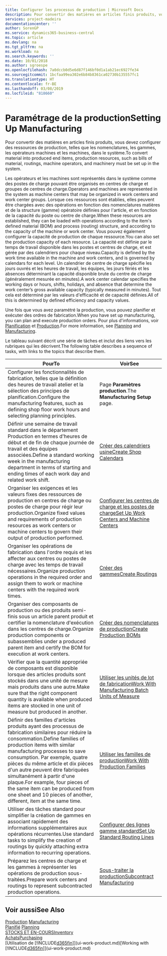 ```yaml
---
title: Configurer les processus de production | Microsoft Docs
description: Pour convertir des matières en articles finis produits, vous devez configurer des ressources de production, telles que les nomenclatures, les gammes, les opérateurs machines et les machines, dans le système.
services: project-madeira
documentationcenter: ''
author: SorenGP
ms.service: dynamics365-business-central
ms.topic: article
ms.devlang: na
ms.tgt_pltfrm: na
ms.workload: na
ms.search.keywords: ''
ms.date: 10/01/2018
ms.author: sgroespe
ms.openlocfilehash: 7a0dccb0d5e6d87f146bf0d1a1ab21ec6927fe34
ms.sourcegitcommit: 1bcfaa99ea302e6b84b8361ca02730b135557fc1
ms.translationtype: HT
ms.contentlocale: fr-BE
ms.lasthandoff: 03/08/2019
ms.locfileid: "818660"
---
```

# <a name="setting-up-manufacturing"></a><span data-ttu-id="b333f-103">Paramétrage de la production</span><span class="sxs-lookup"><span data-stu-id="b333f-103">Setting Up Manufacturing</span></span>
<span data-ttu-id="b333f-104">Pour convertir des matières en articles finis produits, vous devez configurer des ressources de production, telles que les nomenclatures, les gammes, les opérateurs machines et les machines, dans le système.</span><span class="sxs-lookup"><span data-stu-id="b333f-104">To convert material into produced end items, production resources, such as bills of material, routings, machine operators, and machinery must be set up in the system.</span></span>

<span data-ttu-id="b333f-105">Les opérateurs et les machines sont représentés dans le système comme des postes de charge pouvant être organisés en centres de charge et groupes de centres de charge.</span><span class="sxs-lookup"><span data-stu-id="b333f-105">Operators and machines are represented in the system as machine centers that may be organized in work centers and work center groups.</span></span> <span data-ttu-id="b333f-106">Lorsque ces ressources sont établies, elles peuvent être chargées avec des opérations en fonction des nomenclatures matières et de la structure (gamme) opératoire définies pour l'article, et en fonction de la capacité du poste ou centre de charge.</span><span class="sxs-lookup"><span data-stu-id="b333f-106">When these resources are established, they can be loaded with operations according to the item's defined material (BOM) and process (routing) structure, and according to the capacity of the machine or work center.</span></span> <span data-ttu-id="b333f-107">Vous pouvez également configurer la capacité de production de chaque ressource.</span><span class="sxs-lookup"><span data-stu-id="b333f-107">You can also set the production capacity of each resource.</span></span> <span data-ttu-id="b333f-108">La capacité est définie par le temps de travail disponible dans les postes et centres de charge, et est gérée par des calendriers pour chaque niveau.</span><span class="sxs-lookup"><span data-stu-id="b333f-108">Capacity is defined by the work time available in the machine and work centers, and is governed by calendars for each level.</span></span> <span data-ttu-id="b333f-109">Un calendrier de centre de charge spécifie les jours ouvrés et les heures de travail, les équipes, les jours fériés et les absences déterminant la capacité disponible brute du centre de charge (généralement mesurée en minutes).</span><span class="sxs-lookup"><span data-stu-id="b333f-109">A work center calendar specifies the working days or hours, shifts, holidays, and absence that determine the work center’s gross available capacity (typically measured in minutes).</span></span> <span data-ttu-id="b333f-110">Tout cela est déterminé par les valeurs d'efficacité et de capacité définies.</span><span class="sxs-lookup"><span data-stu-id="b333f-110">All of this is determined by defined efficiency and capacity values.</span></span>  

<span data-ttu-id="b333f-111">Une fois que vous avez paramétré la production, vous pouvez planifier et exécuter des ordres de fabrication.</span><span class="sxs-lookup"><span data-stu-id="b333f-111">When you have set up manufacturing, you can plan and execute production orders.</span></span> <span data-ttu-id="b333f-112">Pour plus d'informations, voir [Planification](production-planning.md) et [Production](production-manage-manufacturing.md).</span><span class="sxs-lookup"><span data-stu-id="b333f-112">For more information, see [Planning](production-planning.md) and [Manufacturing](production-manage-manufacturing.md).</span></span>  

 <span data-ttu-id="b333f-113">Le tableau suivant décrit une série de tâches et inclut des liens vers les rubriques qui les décrivent.</span><span class="sxs-lookup"><span data-stu-id="b333f-113">The following table describes a sequence of tasks, with links to the topics that describe them.</span></span>   

|<span data-ttu-id="b333f-114">**Pour**</span><span class="sxs-lookup"><span data-stu-id="b333f-114">**To**</span></span>|<span data-ttu-id="b333f-115">**Voir**</span><span class="sxs-lookup"><span data-stu-id="b333f-115">**See**</span></span>|  
|------------|-------------|  
|<span data-ttu-id="b333f-116">Configurer les fonctionnalités de fabrication, telles que la définition des heures de travail atelier et la sélection des principes de planification.</span><span class="sxs-lookup"><span data-stu-id="b333f-116">Configure the manufacturing features, such as defining shop floor work hours and selecting planning principles.</span></span>|<span data-ttu-id="b333f-117">Page **Paramètres production**.</span><span class="sxs-lookup"><span data-stu-id="b333f-117">The **Manufacturing Setup** page.</span></span>|  
|<span data-ttu-id="b333f-118">Définir une semaine de travail standard dans le département Production en termes d'heures de début et de fin de chaque journée de travail et des équipes associées.</span><span class="sxs-lookup"><span data-stu-id="b333f-118">Define a standard working week in the manufacturing department in terms of starting and ending times of each work day and related work shift.</span></span>|[<span data-ttu-id="b333f-119">Créer des calendriers usine</span><span class="sxs-lookup"><span data-stu-id="b333f-119">Create Shop Calendars</span></span>](production-how-to-create-work-center-calendars.md)|  
|<span data-ttu-id="b333f-120">Organiser les exigences et les valeurs fixes des ressources de production en centres de charge ou postes de charge pour régir leur production.</span><span class="sxs-lookup"><span data-stu-id="b333f-120">Organize fixed values and requirements of production resources as work centers or machine centers to govern their output of production performed.</span></span>|[<span data-ttu-id="b333f-121">Configurer les centres de charge et les postes de charge</span><span class="sxs-lookup"><span data-stu-id="b333f-121">Set Up Work Centers and Machine Centers</span></span>](production-how-to-set-up-work-and-machine-centers.md)|
|<span data-ttu-id="b333f-122">Organiser les opérations de fabrication dans l'ordre requis et les affecter aux centres ou postes de charge avec les temps de travail nécessaires.</span><span class="sxs-lookup"><span data-stu-id="b333f-122">Organize production operations in the required order and assign them to work or machine centers with the required work times.</span></span>|[<span data-ttu-id="b333f-123">Créer des gammes</span><span class="sxs-lookup"><span data-stu-id="b333f-123">Create Routings</span></span>](production-how-to-create-routings.md)|
|<span data-ttu-id="b333f-124">Organiser des composants de production ou des produits semi-finis sous un article parent produit et certifier la nomenclature d'exécution dans les centres de charge.</span><span class="sxs-lookup"><span data-stu-id="b333f-124">Organize production components or subassemblies under a produced parent item and certify the BOM for execution at work centers.</span></span>|[<span data-ttu-id="b333f-125">Créer des nomenclatures de production</span><span class="sxs-lookup"><span data-stu-id="b333f-125">Create Production BOMs</span></span>](production-how-to-create-production-boms.md)|
|<span data-ttu-id="b333f-126">Vérifier que la quantité appropriée de composants est disponible lorsque des articles produits sont stockés dans une unité de mesure mais produits dans une autre.</span><span class="sxs-lookup"><span data-stu-id="b333f-126">Make sure that the right component quantity is available when produced items are stocked in one unit of measure but produced in another.</span></span>|[<span data-ttu-id="b333f-127">Utiliser les unités de lot de fabrication</span><span class="sxs-lookup"><span data-stu-id="b333f-127">Work With Manufacturing Batch Units of Measure</span></span>](production-how-to-use-the-manufacturing-batch-unit-of-measure.md)|  
|<span data-ttu-id="b333f-128">Définir des familles d'articles produits ayant des processus de fabrication similaires pour réduire la consommation.</span><span class="sxs-lookup"><span data-stu-id="b333f-128">Define families of production items with similar manufacturing processes to save consumption.</span></span> <span data-ttu-id="b333f-129">Par exemple, quatre pièces du même article et dix pièces d'un autre peuvent être fabriquées simultanément à partir d'une plaque.</span><span class="sxs-lookup"><span data-stu-id="b333f-129">For example, four pieces of the same item can be produced from one sheet and 10 pieces of another, different, item at the same time.</span></span>|[<span data-ttu-id="b333f-130">Utiliser les familles de production</span><span class="sxs-lookup"><span data-stu-id="b333f-130">Work With Production Families</span></span>](production-how-work-family.md)|
|<span data-ttu-id="b333f-131">Utiliser des tâches standard pour simplifier la création de gammes en associant rapidement des informations supplémentaires aux opérations récurrentes.</span><span class="sxs-lookup"><span data-stu-id="b333f-131">Use standard tasks to simplify the creation of routings by quickly attaching extra information to recurring operations.</span></span>|[<span data-ttu-id="b333f-132">Configurer des lignes gamme standard</span><span class="sxs-lookup"><span data-stu-id="b333f-132">Set Up Standard Routing Lines</span></span>](production-how-set-up-standard-routing-lines.md)|  
|<span data-ttu-id="b333f-133">Préparez les centres de charge et les gammes à représenter les opérations de production sous-traitées.</span><span class="sxs-lookup"><span data-stu-id="b333f-133">Prepare work centers and routings to represent subcontracted production operations.</span></span>|[<span data-ttu-id="b333f-134">Sous-traiter la production</span><span class="sxs-lookup"><span data-stu-id="b333f-134">Subcontract Manufacturing</span></span>](production-how-to-subcontract-manufacturing.md)|  

## <a name="see-also"></a><span data-ttu-id="b333f-135">Voir aussi</span><span class="sxs-lookup"><span data-stu-id="b333f-135">See Also</span></span>
<span data-ttu-id="b333f-136">[Production](production-manage-manufacturing.md)  </span><span class="sxs-lookup"><span data-stu-id="b333f-136">[Manufacturing](production-manage-manufacturing.md)  </span></span>  
<span data-ttu-id="b333f-137">[Planifié](production-planning.md) </span><span class="sxs-lookup"><span data-stu-id="b333f-137">[Planning](production-planning.md) </span></span>  
[<span data-ttu-id="b333f-138">STOCKS ET EN-COURS</span><span class="sxs-lookup"><span data-stu-id="b333f-138">Inventory</span></span>](inventory-manage-inventory.md)  
[<span data-ttu-id="b333f-139">Achats</span><span class="sxs-lookup"><span data-stu-id="b333f-139">Purchasing</span></span>](purchasing-manage-purchasing.md)  
<span data-ttu-id="b333f-140">[Utilisation de [!INCLUDE[d365fin](includes/d365fin_md.md)]](ui-work-product.md)</span><span class="sxs-lookup"><span data-stu-id="b333f-140">[Working with [!INCLUDE[d365fin](includes/d365fin_md.md)]](ui-work-product.md)</span></span>
